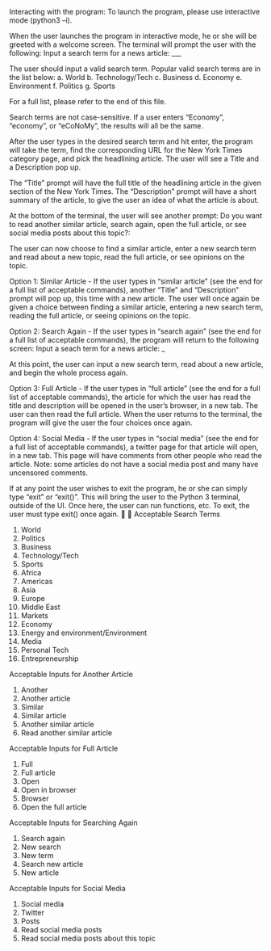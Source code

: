 Interacting with the program: 
To launch the program, please use interactive mode (python3 –i).

When the user launches the program in interactive mode, he or she will be greeted with a welcome screen. The terminal will prompt the user with the following:
Input a search term for a news article: ___

The user should input a valid search term. Popular valid search terms are in the list below:
a.	World
b.	Technology/Tech
c.	Business
d.	Economy
e.	Environment
f.	Politics
g.	Sports

For a full list, please refer to the end of this file.

Search terms are not case-sensitive. If a user enters “Economy”, “economy”, or “eCoNoMy”, the results will all be the same.

After the user types in the desired search term and hit enter, the program will take the term, find the corresponding URL for the New York Times category page, and pick the headlining article. The user will see a Title and a Description pop up.

The “Title” prompt will have the full title of the headlining article in the given section of the New York Times. The “Description” prompt will have a short summary of the article, to give the user an idea of what the article is about. 

At the bottom of the terminal, the user will see another prompt:
Do you want to read another similar article, search again, open the full article, or see social media posts about this topic?:

The user can now choose to find a similar article, enter a new search term and read about a new topic, read the full article, or see opinions on the topic.



Option 1: Similar Article -
If the user types in “similar article” (see the end for a full list of acceptable commands), another “Title” and “Description” prompt will pop up, this time with a new article. The user will once again be given a choice between finding a similar article, entering a new search term, reading the full article, or seeing opinions on the topic.

Option 2: Search Again -
If the user types in “search again” (see the end for a full list of acceptable commands), the program will return to the following screen:
Input a seach term for a news article: _

At this point, the user can input a new search term, read about a new article, and begin the whole process again.

Option 3: Full Article - 
If the user types in “full article” (see the end for a full list of acceptable commands), the article for which the user has read the title and description will be opened in the user’s browser, in a new tab. The user can then read the full article. When the user returns to the terminal, the program will give the user the four choices once again.

Option 4: Social Media - 
If the user types in “social media” (see the end for a full list of acceptable commands), a twitter page for that article will open, in a new tab. This page will have comments from other people who read the article. Note: some articles do not have a social media post and many have uncensored comments. 

If at any point the user wishes to exit the program, he or she can simply type “exit” or “exit()”. This will bring the user to the Python 3 terminal, outside of the UI. Once here, the user can run functions, etc. To exit, the user must type exit() once again.


Acceptable Search Terms
1.	World
2.	Politics
3.	Business
4.	Technology/Tech
5.	Sports
6.	Africa
7.	Americas
8.	Asia
9.	Europe
10.	Middle East
11.	Markets
12.	Economy
13.	Energy and environment/Environment
14.	Media
15.	Personal Tech
16.	Entrepreneurship

Acceptable Inputs for Another Article
1.	Another
2.	Another article
3.	Similar
4.	Similar article
5.	Another similar article
6.	Read another similar article

Acceptable Inputs for Full Article
1.	Full
2.	Full article
3.	Open
4.	Open in browser
5.	Browser
6.	Open the full article

Acceptable Inputs for Searching Again
1.	Search again
2.	New search
3.	New term
4.	Search new article
5.	New article


Acceptable Inputs for Social Media
1.	Social media
2.	Twitter
3.	Posts
4.	Read social media posts
5.	Read social media posts about this topic